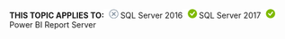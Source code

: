 **THIS TOPIC APPLIES TO:**![no](media/no.png)SQL Server 2016![yes](media/yes.png)SQL Server 2017![yes](media/yes.png)Power BI Report Server